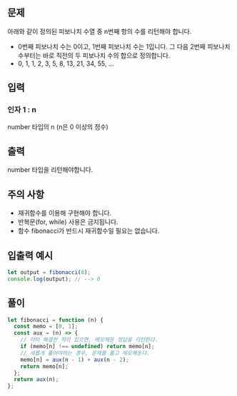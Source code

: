 
## 문제

아래와 같이 정의된 피보나치 수열 중 n번째 항의 수를 리턴해야 합니다.  

- 0번째 피보나치 수는 0이고, 1번째 피보나치 수는 1입니다. 그 다음 2번째 피보나치 수부터는 바로 직전의 두 피보나치 수의 합으로 정의합니다.
- 0, 1, 1, 2, 3, 5, 8, 13, 21, 34, 55, ...

## 입력

### 인자 1 : n

number 타입의 n (n은 0 이상의 정수)

## 출력

number 타입을 리턴해야합니다.

## 주의 사항

- 재귀함수를 이용해 구현해야 합니다.  
- 반복문(for, while) 사용은 금지됩니다.  
- 함수 fibonacci가 반드시 재귀함수일 필요는 없습니다.  

## 입출력 예시

```javascript
let output = fibonacci(0);
console.log(output); // --> 0
```

## 풀이
```javascript
let fibonacci = function (n) {
  const memo = [0, 1];
  const aux = (n) => {
    // 이미 해결한 적이 있으면, 메모해둔 정답을 리턴한다.
    if (memo[n] !== undefined) return memo[n];
    // 새롭게 풀어야하는 경우, 문제를 풀고 메모해둔다.
    memo[n] = aux(n - 1) + aux(n - 2);
    return memo[n];
  };
  return aux(n);
};
```
